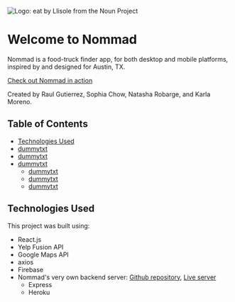 ![Logo: eat by Llisole from the Noun Project](https://imgur.com/8JxtpPr)
#  Welcome to Nommad
Nommad is a food-truck finder app, for both desktop and mobile platforms, inspired by and designed for Austin, TX.

[Check out Nommad in action](https://nommad-app.firebaseapp.com/)

Created by Raul Gutierrez, Sophia Chow, Natasha Robarge, and Karla Moreno.

## Table of Contents

- [Technologies Used](#technologies-used)
- [dummytxt](#dummyheader)
- [dummytxt](#dummyheader)
- [dummytxt](#dummyheader)
  - [dummytxt](#dummyheader)
  - [dummytxt](#dummyheader)
  - [dummytxt](#dummyheader)

## Technologies Used
This project was built using:
- React.js
- Yelp Fusion API
- Google Maps API
- axios
- Firebase
- Nommad's very own backend server: [Github repository](https://github.com/deathnaut/nommad-backend), [Live server](http://nommad-backend.herokuapp.com/)
  - Express
  - Heroku
